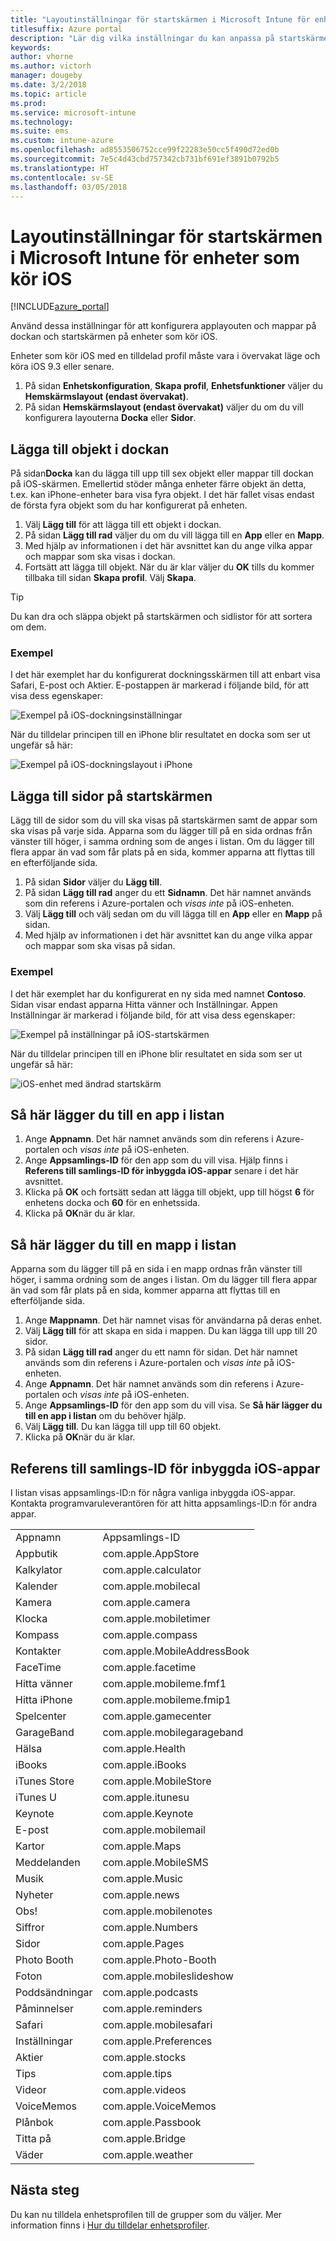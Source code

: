 ```yaml
---
title: "Layoutinställningar för startskärmen i Microsoft Intune för enheter som kör iOS"
titlesuffix: Azure portal
description: "Lär dig vilka inställningar du kan anpassa på startskärmen och dockan på enheter som kör iOS."
keywords: 
author: vhorne
ms.author: victorh
manager: dougeby
ms.date: 3/2/2018
ms.topic: article
ms.prod: 
ms.service: microsoft-intune
ms.technology: 
ms.suite: ems
ms.custom: intune-azure
ms.openlocfilehash: ad8553506752cce99f22283e50cc5f490d72ed0b
ms.sourcegitcommit: 7e5c4d43cbd757342cb731bf691ef3891b0792b5
ms.translationtype: HT
ms.contentlocale: sv-SE
ms.lasthandoff: 03/05/2018
---
```

# <a name="microsoft-intune-home-screen-layout-settings-for-devices-running-ios"></a>Layoutinställningar för startskärmen i Microsoft Intune för enheter som kör iOS 

[!INCLUDE[azure_portal](./includes/azure_portal.md)]

Använd dessa inställningar för att konfigurera applayouten och mappar på dockan och startskärmen på enheter som kör iOS.

Enheter som kör iOS med en tilldelad profil måste vara i övervakat läge och köra iOS 9.3 eller senare.

1. På sidan **Enhetskonfiguration**, **Skapa profil**, **Enhetsfunktioner** väljer du **Hemskärmslayout (endast övervakat)**.
2. På sidan **Hemskärmslayout (endast övervakat)** väljer du om du vill konfigurera layouterna **Docka** eller **Sidor**.

## <a name="add-items-to-the-dock"></a>Lägga till objekt i dockan

På sidan**Docka** kan du lägga till upp till sex objekt eller mappar till dockan på iOS-skärmen. Emellertid stöder många enheter färre objekt än detta, t.ex. kan iPhone-enheter bara visa fyra objekt. I det här fallet visas endast de första fyra objekt som du har konfigurerat på enheten.

1. Välj **Lägg till** för att lägga till ett objekt i dockan.
2. På sidan **Lägg till rad** väljer du om du vill lägga till en **App** eller en **Mapp**.
3. Med hjälp av informationen i det här avsnittet kan du ange vilka appar och mappar som ska visas i dockan.
4. Fortsätt att lägga till objekt. När du är klar väljer du **OK** tills du kommer tillbaka till sidan **Skapa profil**. Välj **Skapa**.

>[!TIP]
> Du kan dra och släppa objekt på startskärmen och sidlistor för att sortera om dem. 

### <a name="example"></a>Exempel

I det här exemplet har du konfigurerat dockningsskärmen till att enbart visa Safari, E-post och Aktier. E-postappen är markerad i följande bild, för att visa dess egenskaper:

![Exempel på iOS-dockningsinställningar](./media/FfFiUcP.png)

När du tilldelar principen till en iPhone blir resultatet en docka som ser ut ungefär så här:

![Exempel på iOS-dockningslayout i iPhone](./media/bAgCe8F.png)

## <a name="add-home-screen-pages"></a>Lägga till sidor på startskärmen

Lägg till de sidor som du vill ska visas på startskärmen samt de appar som ska visas på varje sida. Apparna som du lägger till på en sida ordnas från vänster till höger, i samma ordning som de anges i listan. Om du lägger till flera appar än vad som får plats på en sida, kommer apparna att flyttas till en efterföljande sida.


1. På sidan **Sidor** väljer du **Lägg till**.
2. På sidan **Lägg till rad** anger du ett **Sidnamn**. Det här namnet används som din referens i Azure-portalen och *visas inte* på iOS-enheten.
3. Välj **Lägg till** och välj sedan om du vill lägga till en **App** eller en **Mapp** på sidan.
4. Med hjälp av informationen i det här avsnittet kan du ange vilka appar och mappar som ska visas på sidan.

### <a name="example"></a>Exempel

I det här exemplet har du konfigurerat en ny sida med namnet **Contoso**. Sidan visar endast apparna Hitta vänner och Inställningar. Appen Inställningar är markerad i följande bild, för att visa dess egenskaper:

![Exempel på inställningar på iOS-startskärmen](./media/Jc2OxyX.png)

När du tilldelar principen till en iPhone blir resultatet en sida som ser ut ungefär så här:

![iOS-enhet med ändrad startskärm](./media/Bd37PHa.png)

## <a name="how-to-add-an-app-to-the-list"></a>Så här lägger du till en app i listan

1. Ange **Appnamn**. Det här namnet används som din referens i Azure-portalen och *visas inte* på iOS-enheten.
2. Ange **Appsamlings-ID** för den app som du vill visa. Hjälp finns i **Referens till samlings-ID för inbyggda iOS-appar** senare i det här avsnittet.
3. Klicka på **OK** och fortsätt sedan att lägga till objekt, upp till högst **6** för enhetens docka och **60** för en enhetssida.
4. Klicka på **OK**när du är klar.

## <a name="how-to-add-a-folder-to-the-list"></a>Så här lägger du till en mapp i listan

Apparna som du lägger till på en sida i en mapp ordnas från vänster till höger, i samma ordning som de anges i listan. Om du lägger till flera appar än vad som får plats på en sida, kommer apparna att flyttas till en efterföljande sida.

1. Ange **Mappnamn**. Det här namnet visas för användarna på deras enhet.
2. Välj **Lägg till** för att skapa en sida i mappen. Du kan lägga till upp till 20 sidor.
3. På sidan **Lägg till rad** anger du ett namn för sidan. Det här namnet används som din referens i Azure-portalen och *visas inte* på iOS-enheten.
3. Ange **Appnamn**. Det här namnet används som din referens i Azure-portalen och *visas inte* på iOS-enheten.
2. Ange **Appsamlings-ID** för den app som du vill visa. Se **Så här lägger du till en app i listan** om du behöver hjälp.
3. Välj **Lägg till**. Du kan lägga till upp till 60 objekt.
4. Klicka på **OK**när du är klar.


## <a name="bundle-id-reference-for-built-in-ios-apps"></a>Referens till samlings-ID för inbyggda iOS-appar

I listan visas appsamlings-ID:n för några vanliga inbyggda iOS-appar. Kontakta programvaruleverantören för att hitta appsamlings-ID:n för andra appar. 

|||
|-|-|
|Appnamn|Appsamlings-ID|
|Appbutik|com.apple.AppStore|
|Kalkylator|com.apple.calculator|
|Kalender|com.apple.mobilecal|
|Kamera|com.apple.camera|
|Klocka|com.apple.mobiletimer|
|Kompass|com.apple.compass|
|Kontakter|com.apple.MobileAddressBook|
|FaceTime|com.apple.facetime|
|Hitta vänner|com.apple.mobileme.fmf1|
|Hitta iPhone|com.apple.mobileme.fmip1|
|Spelcenter|com.apple.gamecenter|
|GarageBand|com.apple.mobilegarageband|
|Hälsa|com.apple.Health|
|iBooks|com.apple.iBooks|
|iTunes Store|com.apple.MobileStore|
|iTunes U|com.apple.itunesu|
|Keynote|com.apple.Keynote|
|E-post|com.apple.mobilemail|
|Kartor|com.apple.Maps|
|Meddelanden|com.apple.MobileSMS|
|Musik|com.apple.Music|
|Nyheter|com.apple.news|
|Obs!|com.apple.mobilenotes|
|Siffror|com.apple.Numbers|
|Sidor|com.apple.Pages|
|Photo Booth|com.apple.Photo-Booth|
|Foton|com.apple.mobileslideshow|
|Poddsändningar|com.apple.podcasts|
|Påminnelser|com.apple.reminders|
|Safari|com.apple.mobilesafari|
|Inställningar|com.apple.Preferences|
|Aktier|com.apple.stocks|
|Tips|com.apple.tips|
|Videor|com.apple.videos|
|VoiceMemos|com.apple.VoiceMemos|
|Plånbok|com.apple.Passbook|
|Titta på|com.apple.Bridge|
|Väder|com.apple.weather|


## <a name="next-steps"></a>Nästa steg

Du kan nu tilldela enhetsprofilen till de grupper som du väljer. Mer information finns i [Hur du tilldelar enhetsprofiler](device-profile-assign.md).
